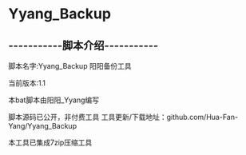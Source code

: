 # Yyang_Backup
## -----------脚本介绍-----------
 脚本名字:Yyang_Backup 阳阳备份工具

 当前版本:1.1

 本bat脚本由阳阳_Yyang编写

 脚本源码已公开，非付费工具 工具更新/下载地址：github.com/Hua-Fan-Yang/Yyang_Backup

 本工具已集成7zip压缩工具